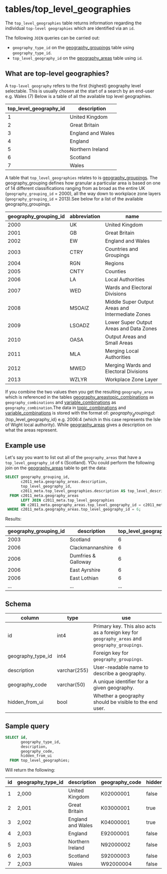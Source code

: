 # tables/top_level_geographies

The `top_level_geographies` table returns information regarding the individual `top-level geographies` which are identified via an `id`.

The following `JOIN` queries can be carried out:

- `geography_type_id` on the [geography_groupings](geography_groupings.md) table using `geography_type_id`.
- `top_level_geography_id` on the [geography_areas](geography_areas.md) table using `id`.

## What are top-level geographies?

A `top-level geography` refers to the first (highest) geography level selectable. This is usually chosen at the start of a search by an end-user e.g. Wales (7) Below is a table of all the available top level geographies.

|top_level_geography_id|description|
|-|-|
|1|United Kingdom|
|2|Great Britain|
|3|England and Wales|
|4|England|
|5|Northern Ireland|
|6|Scotland|
|7|Wales|

A table that `top_level_geographies` relates to is [geography_groupings](geography_groupings.md). The geography_grouping defines how granular a particular area is based on one of 14 different classifications ranging from as broad as the entire UK (`geography_grouping_id` = 2000), all the way down to workplace zone layers (`geography_grouping_id` = 2013).See below for a list of the available geography_groupings.

|geography_grouping_id|abbreviation|name|
|-|-|-|
|2000|UK|United Kingdom|
|2001|GB|Great Britain|
|2002|EW|England and Wales|
|2003|CTRY|Countries and Groupings|
|2004|RGN|Regions|
|2005|CNTY|Counties|
|2006|LA|Local Authorities|
|2007|WED|Wards and Electoral Divisions|
|2008|MSOAIZ|Middle Super Output Areas and Intermediate Zones|
|2009|LSOADZ|Lower Super Output Areas and Data Zones|
|2010|OASA|Output Areas and Small Areas|
|2011|MLA|Merging Local Authorities|
|2012|MWED|Merging Wards and Electoral Divisions|
|2013|WZLYR|Workplace Zone Layer|

If you combine the two values then you get the resulting `geography_area` which is referenced in the tables [geography_areas](geography_areas.md)[topic_combinations](topic_combinations.md) as `geography_combinations` and [variable_combinations](variable_combinations.md) as `geography_combination`.The data in [topic_combinations](topic_combinations.md) and [variable_combinations](variable_combinations.md) is stored with the format of: ${geography_grouping_id}:${top_level_geography_id} e.g. 2006:4 (which in this case represents the Isle of Wight local authority). While [geography_areas](geography_areas.md) gives a description on what the areas represent.
## Example use

Let's say you want to list out all of the `geography_areas` that have a `top_level_geography_id` of `6` (Scotland). YOu could perform the following join on the [geography_areas](geography_areas.md) table to get the data:

```sql
SELECT geography_grouping_id,
       c2011_meta.geography_areas.description,
       top_level_geography_id,
       c2011_meta.top_level_geographies.description AS top_level_description
  FROM c2011_meta.geography_areas
       LEFT JOIN c2011_meta.top_level_geographies 
       ON c2011_meta.geography_areas.top_level_geography_id = c2011_meta.top_level_geographies.id 
 WHERE c2011_meta.geography_areas.top_level_geography_id = 6;
```

Results:

|geography_grouping_id|description|top_level_geography_id|
|-|-|-|
|2003|Scotland|6|
|2006|Clackmannanshire|6|
|2006|Dumfries & Galloway|6|
|2006|East Ayrshire|6|
|2006|East Lothian|6|
|...|...|...|

## Schema

|column|type|use|
|-|-|-|
|id|int4|Primary key. This also acts as a foreign key for `geography_areas` and `geography_groupings`.|
|geography_type_id|int4|Foreign key for `geography_groupings`.|
|description|varchar(255)|User-readable name to describe a geography.|
|geography_code|varchar(50)|A unique identifier for a given geography.|
|hidden_from_ui|bool|Whether a geography should be visible to the end user.|


## Sample query

```sql
SELECT id, 
       geography_type_id, 
       description, 
       geography_code, 
       hidden_from_ui 
  FROM top_level_geographies;
```

Will return the following:

|id|geography_type_id|description|geography_code|hidden_from_ui|
|-|-|-|-|-|
|1|2,000|United Kingdom|K02000001|false
|2|2,001|Great Britain|K03000001|true
|3|2,002|England and Wales|K04000001|true
|4|2,003|England|E92000001|false
|5|2,003|Northern Ireland|N92000002|false
|6|2,003|Scotland|S92000003|false
|7|2,003|Wales|W92000004|false